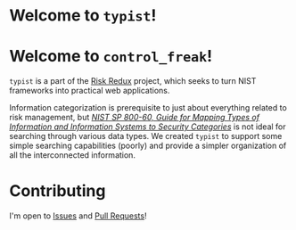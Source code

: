 # Welcome to `typist`!

# Welcome to `control_freak`!

`typist` is a part of the [Risk Redux](https://risk-redux.io) project, which seeks to turn NIST frameworks into practical web applications.

Information categorization is prerequisite to just about everything related to risk management, but _[NIST SP 800-60, Guide for Mapping Types of Information and Information Systems to Security Categories](https://csrc.nist.gov/publications/detail/sp/800-60/vol-1-rev-1/final)_ is not ideal for searching through various data types. We created `typist` to support some simple searching capabilities (poorly) and provide a simpler organization of all the interconnected information.

# Contributing

I'm open to [Issues](issues) and [Pull Requests](pulls)!